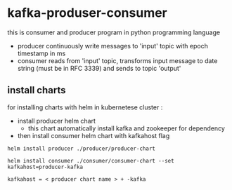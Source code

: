 # kafka-produser-consumer

this is consumer and producer program in python programming language
  - producer continuously write messages to 'input' topic with epoch timestamp in ms
  - consumer reads from 'input' topic, transforms input message to date string (must be in RFC 3339) and sends to topic 'output'


## install charts 
 for installing charts with helm in kubernetese cluster :
  - install producer helm chart 
    - this chart automatically install kafka and zookeeper for dependency
  - then install consumer helm chart with kafkahost flag 


```console
helm install producer ./producer/producer-chart

helm install consumer ./consumer/consumer-chart --set kafkahost=producer-kafka

kafkahost = < producer chart name > + -kafka
```
